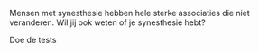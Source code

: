 Mensen met synesthesie hebben hele sterke associaties die niet veranderen. Wil jij ook weten of je synesthesie hebt?

<router-link to="/tests" class="link">Doe de tests</router-link>

<!--
Heb je een van de tests al eerder gedaan en de gegevens opgeslagen? Bekijk je resultaten dan hier:
<router-link to="/results" class="link">Mijn resultaten</router-link> -->
